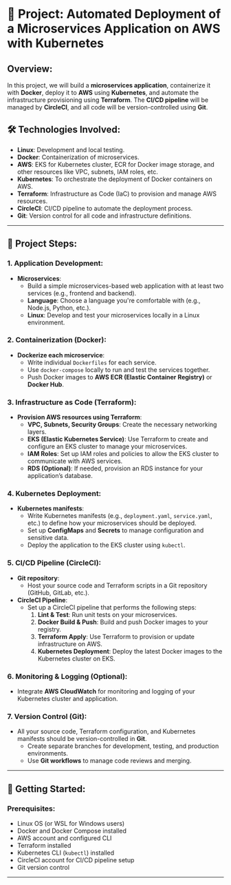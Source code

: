 # 🚀 Project: Automated Deployment of a Microservices Application on AWS with Kubernetes

## Overview:
In this project, we will build a **microservices application**, containerize it with **Docker**, deploy it to **AWS** using **Kubernetes**, and automate the infrastructure provisioning using **Terraform**. The **CI/CD pipeline** will be managed by **CircleCI**, and all code will be version-controlled using **Git**.

## 🛠️ Technologies Involved:
- **Linux**: Development and local testing.
- **Docker**: Containerization of microservices.
- **AWS**: EKS for Kubernetes cluster, ECR for Docker image storage, and other resources like VPC, subnets, IAM roles, etc.
- **Kubernetes**: To orchestrate the deployment of Docker containers on AWS.
- **Terraform**: Infrastructure as Code (IaC) to provision and manage AWS resources.
- **CircleCI**: CI/CD pipeline to automate the deployment process.
- **Git**: Version control for all code and infrastructure definitions.

---

## 📝 Project Steps:

### 1. Application Development:
- **Microservices**: 
  - Build a simple microservices-based web application with at least two services (e.g., frontend and backend).
  - **Language**: Choose a language you're comfortable with (e.g., Node.js, Python, etc.).
  - **Linux**: Develop and test your microservices locally in a Linux environment.

### 2. Containerization (Docker):
- **Dockerize each microservice**:
  - Write individual `Dockerfiles` for each service.
  - Use `docker-compose` locally to run and test the services together.
  - Push Docker images to **AWS ECR (Elastic Container Registry)** or **Docker Hub**.

### 3. Infrastructure as Code (Terraform):
- **Provision AWS resources using Terraform**:
  - **VPC, Subnets, Security Groups**: Create the necessary networking layers.
  - **EKS (Elastic Kubernetes Service)**: Use Terraform to create and configure an EKS cluster to manage your microservices.
  - **IAM Roles**: Set up IAM roles and policies to allow the EKS cluster to communicate with AWS services.
  - **RDS (Optional)**: If needed, provision an RDS instance for your application’s database.

### 4. Kubernetes Deployment:
- **Kubernetes manifests**:
  - Write Kubernetes manifests (e.g., `deployment.yaml`, `service.yaml`, etc.) to define how your microservices should be deployed.
  - Set up **ConfigMaps** and **Secrets** to manage configuration and sensitive data.
  - Deploy the application to the EKS cluster using `kubectl`.

### 5. CI/CD Pipeline (CircleCI):
- **Git repository**:
  - Host your source code and Terraform scripts in a Git repository (GitHub, GitLab, etc.).
- **CircleCI Pipeline**:
  - Set up a CircleCI pipeline that performs the following steps:
    1. **Lint & Test**: Run unit tests on your microservices.
    2. **Docker Build & Push**: Build and push Docker images to your registry.
    3. **Terraform Apply**: Use Terraform to provision or update infrastructure on AWS.
    4. **Kubernetes Deployment**: Deploy the latest Docker images to the Kubernetes cluster on EKS.

### 6. Monitoring & Logging (Optional):
- Integrate **AWS CloudWatch** for monitoring and logging of your Kubernetes cluster and application.

### 7. Version Control (Git):
- All your source code, Terraform configuration, and Kubernetes manifests should be version-controlled in **Git**.
  - Create separate branches for development, testing, and production environments.
  - Use **Git workflows** to manage code reviews and merging.

---

## 🧰 Getting Started:

### Prerequisites:
- Linux OS (or WSL for Windows users)
- Docker and Docker Compose installed
- AWS account and configured CLI
- Terraform installed
- Kubernetes CLI (`kubectl`) installed
- CircleCI account for CI/CD pipeline setup
- Git version control

---
